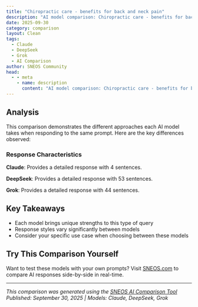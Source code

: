 ```yaml
---
title: "Chiropractic care - benefits for back and neck pain"
description: "AI model comparison: Chiropractic care - benefits for back and neck pain..."
date: 2025-09-30
category: comparison
layout: Clean
tags:
  - Claude
  - DeepSeek
  - Grok
  - AI Comparison
author: SNEOS Community
head:
  - - meta
    - name: description
      content: "AI model comparison: Chiropractic care - benefits for back and neck pain..."
---
```


<ChatComparison
  title="Chiropractic care - benefits for back and neck pain"
  prompt="Chiropractic care - benefits for back and neck pain"
  :responses='{"Claude": "# Chiropractic Care for Back and Neck Pain\n\n## What is Chiropractic Care?\nChiropractic care focuses on diagnosing and treating musculoskeletal disorders, particularly those affecting the spine. Chiropractors use hands-on spinal manipulation and other treatments to properly align the body\u0027s musculoskeletal structure.\n\n## Evidence-Based Benefits\n\n### **For Lower Back Pain:**\n- **Strong evidence** for short-term pain relief in acute and subacute lower back pain\n- May reduce pain intensity and improve function\n- Can decrease reliance on pain medications\n- Comparable effectiveness to other conservative treatments like physical therapy\n\n### **For Neck Pain:**\n- **Moderate evidence** supporting treatment of mechanical neck pain\n- May help with tension headaches originating from neck issues\n- Can improve range of motion and reduce stiffness\n\n## Common Treatment Methods\n- **Spinal manipulation** (adjustments)\n- **Mobilization** techniques\n- **Soft tissue therapy**\n- **Exercise recommendations**\n- **Lifestyle and ergonomic advice**\n\n## Important Considerations\n\n### **Best Suited For:**\n- Mechanical back/neck pain\n- Recent onset pain (acute/subacute)\n- Pain without neurological symptoms\n- As part of a multimodal treatment approach\n\n### **When to Be Cautious:**\n- Severe osteoporosis\n- Spinal instability\n- Certain medications (blood thinners)\n- Severe neurological symptoms\n\n## Realistic Expectations\n- Benefits are typically **short to moderate-term**\n- Most effective when combined with exercise and lifestyle changes\n- Individual results vary significantly\n- May require multiple sessions for optimal benefit\n\n**Always consult with your healthcare provider** to determine if chiropractic care is appropriate for your specific condition.", "DeepSeek": "Of course. Chiropractic care is a well-established form of complementary medicine, primarily known for its benefits in managing back and neck pain.\n\nHere\u2019s a comprehensive overview of its benefits, how it works, the types of techniques used, and important considerations.\n\n### Core Benefits for Back and Neck Pain\n\nChiropractic care focuses on diagnosing and treating mechanical disorders of the musculoskeletal system, especially the spine. For back and neck pain, the benefits are primarily attributed to restoring proper function and alignment.\n\n**1. Pain Relief:**\n* **Reduced Nerve Irritation:** Misalignments (subluxations) in the spine can irritate or compress spinal nerves, causing pain that can radiate to other areas (e.g., sciatica). Adjustments aim to alleviate this pressure.\n* **Decreased Inflammation:** Spinal manipulation has been shown to stimulate the release of anti-inflammatory cytokines, helping to reduce inflammation in the affected joints and muscles.\n\n**2. Improved Mobility and Function:**\n* **Restored Joint Motion:** Adjustments target joints that have become restricted or \u0022stuck\u0022 in their movement. Restoring this motion is crucial for bending, twisting, and moving without pain.\n* **Reduced Muscle Stiffness:** When spinal joints don\u0027t move correctly, the surrounding muscles often tighten to \u0022splint\u0022 the area. Adjustments can help relax these muscles, reducing stiffness.\n\n**3. Reduced Reliance on Medication:**\n* For many patients, chiropractic care provides effective pain relief, allowing them to reduce or eliminate the need for over-the-counter or prescription pain medications and their potential side effects.\n\n**4. Holistic and Non-Invasive Approach:**\n* Chiropractic is a drug-free, non-surgical first-line treatment. This makes it an attractive option for those looking to avoid more invasive procedures or who cannot tolerate certain medications.\n\n**5. Addresses the Root Cause (in many cases):**\n* Rather than just masking the pain, chiropractors aim to identify and correct the underlying structural and functional issues causing the pain, such as poor posture, repetitive strain, or spinal misalignments.\n\n### Common Conditions Treated\n\n* **For Back Pain:**\n * Lower back pain (the most common reason people see a chiropractor)\n * Sciatica\n * Herniated or bulging discs\n * Degenerative disc disease\n * Facet joint syndrome\n * Pregnancy-related back pain\n* **For Neck Pain:**\n * Cervicalgia (general neck pain)\n * Whiplash Associated Disorders (from car accidents)\n * Cervical radiculopathy (pinched nerve in the neck)\n * Text neck (postural strain from looking down at devices)\n * Headaches and migraines of cervical origin\n\n### Common Chiropractic Techniques\n\nChiropractors use a variety of hands-on techniques, the most famous being the **High-Velocity, Low-Amplitude (HVLA) Thrust**. This is the classic \u0022spinal adjustment\u0022 that often produces a \u0022pop\u0022 or \u0022crack\u0022 (cavitation) as gas is released from the joint fluid.\n\nOther techniques include:\n* **Spinal Mobilization:** Gentler, low-velocity movements to stretch and mobilize the joints and muscles.\n* **Flexion-Distraction:** A gentle, non-thrusting technique often used for disc herniations, performed on a specialized table that stretches and flexes the spine.\n* **Instrument-Assisted Manipulation:** Using specialized tools (like the Activator device) to deliver a gentle impulse to the spine.\n* **Soft Tissue Therapy:** Working on the surrounding muscles with massage, trigger point therapy, or stretching to relieve tension.\n* **Therapeutic Exercises and Lifestyle Advice:** Prescribing specific exercises and providing guidance on ergonomics, posture, and nutrition to support recovery and prevent recurrence.\n\n### What Does the Science Say?\n\nThe evidence supporting chiropractic care for back and neck pain is robust, making it a recommended treatment in many clinical guidelines.\n\n* **Acute and Chronic Low Back Pain:** Multiple systematic reviews and clinical guidelines (including from the **American College of Physicians**) recommend spinal manipulation as a first-line, non-pharmacological treatment for both acute and chronic low back pain.\n* **Neck Pain:** Research strongly supports spinal manipulation and mobilization for the effective management of neck pain, including pain from whiplash.\n* **Headaches:** Studies have shown that chiropractic care, particularly for the cervical spine, can be effective in reducing the intensity and frequency of tension-type headaches and cervicogenic headaches.\n\n### Important Considerations and Potential Risks\n\nWhile generally safe when performed by a trained and licensed professional, it\u0027s crucial to be aware of the following:\n\n* **Temporary Side Effects:** After an adjustment, it\u0027s common to experience mild soreness, aching, or slight fatigue for 24-48 hours, similar to post-exercise soreness.\n* **Serious Risks:** These are **very rare**. The most significant risk associated with neck manipulation is a vertebral artery dissection, which can lead to a stroke. However, the incidence is extremely low (estimated at 1 in 1 million to 1 in 3 million adjustments).\n* **Contraindications:** Chiropractic adjustment is not suitable for everyone. It should be avoided in cases of:\n * Severe osteoporosis\n * Bone fractures or tumors in the spine\n * Infections in the spine\n * Numbness, tingling, or loss of strength in an arm or leg (in some cases, this may indicate a more serious condition)\n * Blood clotting disorders (like taking high-dose blood thinners)\n\n### How to Get Started Safely\n\n1. **Choose a Licensed Professional:** Ensure your chiropractor is licensed (D.C. - Doctor of Chiropractic) and has a good reputation.\n2. **Get a Proper Diagnosis:** A good chiropractor will conduct a thorough history, physical exam, and may order imaging (like an X-ray) to rule out serious conditions before starting treatment.\n3. **Communicate Openly:** Discuss your health history, current symptoms, and any concerns you have. A good practitioner will listen and tailor the treatment to your specific needs and comfort level.\n4. **Consider a Multi-Disciplinary Approach:** Chiropractic care often works best as part of a broader plan that may include physical therapy, exercise, and lifestyle modifications.\n\nIn summary, chiropractic care is a scientifically supported, non-invasive, and effective option for many people suffering from mechanical back and neck pain. It focuses on restoring function and providing pain relief without drugs or surgery, making it a valuable component of modern musculoskeletal healthcare.", "Grok": "Chiropractic care is a non-invasive, hands-on healthcare discipline that focuses on the musculoskeletal system, particularly the spine. It is often sought for the treatment of back and neck pain, and many people report significant benefits from this form of care. Below are some of the potential benefits of chiropractic care for back and neck pain, supported by research and clinical evidence:\n\n### 1. **Pain Relief**\n - **Back Pain**: Chiropractic adjustments (spinal manipulations) can help reduce acute and chronic lower back pain by improving spinal alignment, reducing pressure on nerves, and enhancing mobility. Studies, such as those published in the *Journal of Manipulative and Physiological Therapeutics*, have shown that chiropractic care can be as effective as conventional treatments (like medication or physical therapy) for managing lower back pain.\n - **Neck Pain**: Chiropractic manipulation can alleviate neck pain caused by poor posture, muscle tension, or injuries like whiplash. Research, including a 2012 study in *Annals of Internal Medicine*, found that spinal manipulation was more effective than medication for acute and subacute neck pain in some patients.\n\n### 2. **Improved Mobility and Range of Motion**\n - Misalignments in the spine or joints can restrict movement and cause stiffness. Chiropractic adjustments help restore proper alignment, allowing for improved flexibility and range of motion in the back and neck. This can be particularly beneficial for individuals with conditions like arthritis or those recovering from injuries.\n\n### 3. **Reduction of Muscle Tension and Spasms**\n - Chiropractic care often includes soft tissue therapies, such as massage or trigger point therapy, alongside spinal adjustments. These techniques help relax tight muscles and reduce spasms in the back and neck, which are common contributors to pain.\n\n### 4. **Non-Invasive and Drug-Free Approach**\n - Unlike surgery or pain medications, chiropractic care offers a natural and non-invasive alternative for managing back and neck pain. This can be especially appealing for individuals seeking to avoid the risks of surgery or the side effects and dependency risks associated with painkillers.\n\n### 5. **Improved Posture**\n - Poor posture, often caused by prolonged sitting or repetitive activities, can lead to chronic back and neck pain. Chiropractors often provide guidance on posture correction and ergonomic adjustments, in addition to spinal manipulations, to help alleviate strain on the spine and prevent future pain.\n\n### 6. **Enhanced Nervous System Function**\n - The spine houses the central nervous system, and misalignments (subluxations) can interfere with nerve signaling, contributing to pain and dysfunction. Chiropractic adjustments aim to correct these misalignments, potentially improving nerve function and reducing pain signals in the back and neck.\n\n### 7. **Customized Treatment Plans**\n - Chiropractors typically tailor treatments to the individual\u2019s specific condition, needs, and goals. They may combine spinal adjustments with other therapies such as stretching, exercises, or lifestyle recommendations to address the root causes of back and neck pain and promote long-term relief.\n\n### 8. **Support for Specific Conditions**\n - Chiropractic care has been shown to be beneficial for specific causes of back and neck pain, including:\n - **Herniated Discs**: Adjustments can help reduce pressure on spinal discs and nerves.\n - **Sciatica**: Manipulation may relieve pressure on the sciatic nerve, reducing radiating pain from the lower back into the legs.\n - **Whiplash**: Gentle adjustments and soft tissue therapy can aid recovery from neck injuries caused by sudden impacts, such as car accidents.\n - **Tension Headaches**: Neck pain often contributes to tension headaches, and chiropractic care may help by addressing underlying musculoskeletal issues.\n\n### 9. **Preventive Benefits**\n - Regular chiropractic care may help prevent the recurrence of back and neck pain by maintaining spinal health, promoting proper alignment, and addressing minor issues before they become major problems.\n\n### Scientific Evidence and Considerations\n- A 2017 review in the *Journal of the American Medical Association (JAMA)* supported spinal manipulative therapy as an effective treatment for acute lower back pain, noting significant pain relief and functional improvement in many patients.\n- The *American College of Physicians* recommends non-pharmacologic treatments, including spinal manipulation, as a first-line approach for acute and chronic low back pain.\n- However, while many patients report positive outcomes, results can vary. Chiropractic care may not be suitable for everyone, especially those with certain conditions like severe osteoporosis, spinal cord compression, or specific inflammatory diseases. It\u2019s important to consult a healthcare provider to determine if chiropractic care is appropriate.\n\n### Potential Risks\nWhile generally considered safe when performed by a licensed and trained chiropractor, there are some risks to be aware of, including:\n- Temporary soreness or discomfort after adjustments.\n- Rare risks of more serious complications, such as stroke, following neck manipulation (though this is extremely uncommon and the causal link is not fully established).\n- It\u2019s critical to choose a qualified chiropractor and discuss your medical history and any concerns before starting treatment.\n\n### Conclusion\nChiropractic care can be a highly effective option for managing back and neck pain, offering a non-invasive, drug-free approach with benefits like pain relief, improved mobility, and better posture. It is often most effective when combined with other therapies, such as exercise or physical therapy, and when tailored to the individual\u2019s condition. If you\u2019re considering chiropractic care, consult with a healthcare professional to ensure it\u2019s a safe and suitable option for your specific needs."}' 
  published-date="22:46"
/>

## Analysis

This comparison demonstrates the different approaches each AI model takes when responding to the same prompt. Here are the key differences observed:

### Response Characteristics

**Claude**: Provides a detailed response with 4 sentences. 

**DeepSeek**: Provides a detailed response with 53 sentences. 

**Grok**: Provides a detailed response with 44 sentences. 

## Key Takeaways

- Each model brings unique strengths to this type of query
- Response styles vary significantly between models
- Consider your specific use case when choosing between these models

## Try This Comparison Yourself

Want to test these models with your own prompts? Visit [SNEOS.com](https://sneos.com) to compare AI responses side-by-side in real-time.

---

*This comparison was generated using the [SNEOS AI Comparison Tool](https://sneos.com)*
*Published: September 30, 2025 | Models: Claude, DeepSeek, Grok*
